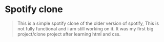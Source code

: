 # Spotify clone
>This is a simple spotify clone of the older version of spotify, This is not fully functional and i am still working on it. It was my first big project/clone project after learning html and css. 